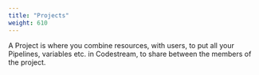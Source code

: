 ```yaml
---
title: "Projects"
weight: 610
---
```


A Project is where you combine resources, with users, to put all your Pipelines, variables etc. in Codestream, to share between the members of the project.
